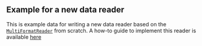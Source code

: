## Example for a new data reader
This is example data for writing a new data reader based on the [`MultiFormatReader`](https://github.com/FAIRmat-NFDI/pynxtools/blob/master/src/pynxtools/dataconverter/readers/multi/reader.py) from scratch. A how-to guide to implement this reader is available [here](https://fairmat-nfdi.github.io/pynxtools/how-tos/use-multi-format-reader.html)